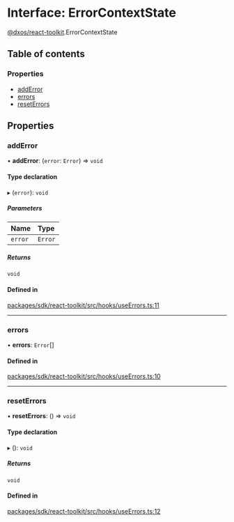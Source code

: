 # Interface: ErrorContextState

[@dxos/react-toolkit](../modules/dxos_react_toolkit.md).ErrorContextState

## Table of contents

### Properties

- [addError](dxos_react_toolkit.ErrorContextState.md#adderror)
- [errors](dxos_react_toolkit.ErrorContextState.md#errors)
- [resetErrors](dxos_react_toolkit.ErrorContextState.md#reseterrors)

## Properties

### addError

• **addError**: (`error`: `Error`) => `void`

#### Type declaration

▸ (`error`): `void`

##### Parameters

| Name | Type |
| :------ | :------ |
| `error` | `Error` |

##### Returns

`void`

#### Defined in

[packages/sdk/react-toolkit/src/hooks/useErrors.ts:11](https://github.com/dxos/dxos/blob/32ae9b579/packages/sdk/react-toolkit/src/hooks/useErrors.ts#L11)

___

### errors

• **errors**: `Error`[]

#### Defined in

[packages/sdk/react-toolkit/src/hooks/useErrors.ts:10](https://github.com/dxos/dxos/blob/32ae9b579/packages/sdk/react-toolkit/src/hooks/useErrors.ts#L10)

___

### resetErrors

• **resetErrors**: () => `void`

#### Type declaration

▸ (): `void`

##### Returns

`void`

#### Defined in

[packages/sdk/react-toolkit/src/hooks/useErrors.ts:12](https://github.com/dxos/dxos/blob/32ae9b579/packages/sdk/react-toolkit/src/hooks/useErrors.ts#L12)
